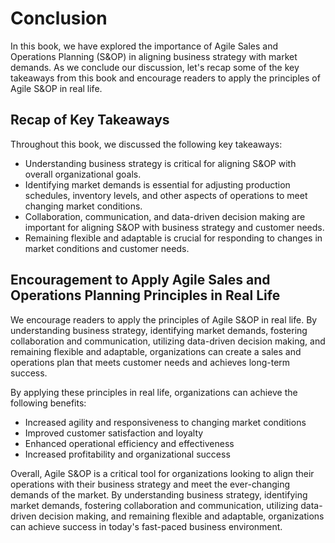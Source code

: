 # Conclusion

In this book, we have explored the importance of Agile Sales and Operations Planning (S\&OP) in aligning business strategy with market demands. As we conclude our discussion, let's recap some of the key takeaways from this book and encourage readers to apply the principles of Agile S\&OP in real life.

Recap of Key Takeaways
----------------------

Throughout this book, we discussed the following key takeaways:

* Understanding business strategy is critical for aligning S\&OP with overall organizational goals.
* Identifying market demands is essential for adjusting production schedules, inventory levels, and other aspects of operations to meet changing market conditions.
* Collaboration, communication, and data-driven decision making are important for aligning S\&OP with business strategy and customer needs.
* Remaining flexible and adaptable is crucial for responding to changes in market conditions and customer needs.

Encouragement to Apply Agile Sales and Operations Planning Principles in Real Life
----------------------------------------------------------------------------------

We encourage readers to apply the principles of Agile S\&OP in real life. By understanding business strategy, identifying market demands, fostering collaboration and communication, utilizing data-driven decision making, and remaining flexible and adaptable, organizations can create a sales and operations plan that meets customer needs and achieves long-term success.

By applying these principles in real life, organizations can achieve the following benefits:

* Increased agility and responsiveness to changing market conditions
* Improved customer satisfaction and loyalty
* Enhanced operational efficiency and effectiveness
* Increased profitability and organizational success

Overall, Agile S\&OP is a critical tool for organizations looking to align their operations with their business strategy and meet the ever-changing demands of the market. By understanding business strategy, identifying market demands, fostering collaboration and communication, utilizing data-driven decision making, and remaining flexible and adaptable, organizations can achieve success in today's fast-paced business environment.